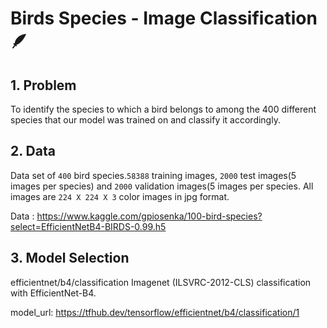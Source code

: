 # Birds Species - Image Classification 🪶

## 1. Problem

To identify the species to which a bird belongs to among the 400 different species that our model was trained on and classify it accordingly. 

## 2. Data
Data set of `400` bird species.`58388` training images, `2000` test images(5 images per species) and `2000` validation images(5 images per species.
All images are `224 X 224 X 3` color images in jpg format. 

Data : https://www.kaggle.com/gpiosenka/100-bird-species?select=EfficientNetB4-BIRDS-0.99.h5

## 3. Model Selection
efficientnet/b4/classification
Imagenet (ILSVRC-2012-CLS) classification with EfficientNet-B4.

model_url: https://tfhub.dev/tensorflow/efficientnet/b4/classification/1
